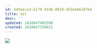 ```yaml
---
id: b45eeca3-b179-41d6-8818-452ee66167b4
title: Git
desc: ''
updated: 1618847405398
created: 1618847336821
---
```


![](/brain/assets/images/2021-04-19-17-50-00.png)